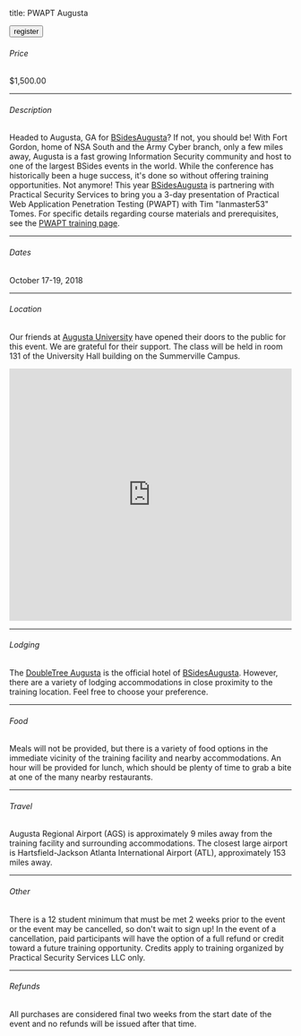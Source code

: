 title: PWAPT Augusta

<button onclick="window.location='https://www.paypal.com/cgi-bin/webscr?cmd=_s-xclick&hosted_button_id=Q9ZGYZ9EHTM4L'">register</button>

###### Price

$1,500.00

---

###### Description

Headed to Augusta, GA for [BSidesAugusta](http://bsidesaugusta.org/)? If not, you should be! With Fort Gordon, home of NSA South and the Army Cyber branch, only a few miles away, Augusta is a fast growing Information Security community and host to one of the largest BSides events in the world. While the conference has historically been a huge success, it's done so without offering training opportunities. Not anymore! This year [BSidesAugusta](http://bsidesaugusta.org/) is partnering with Practical Security Services to bring you a 3-day presentation of Practical Web Application Penetration Testing (PWAPT) with Tim "lanmaster53" Tomes. For specific details regarding course materials and prerequisites, see the [PWAPT training page](/training).

---

###### Dates

October 17-19, 2018

---

###### Location

Our friends at [Augusta University](https://www.augusta.edu/) have opened their doors to the public for this event. We are grateful for their support. The class will be held in room 131 of the University Hall building on the Summerville Campus.

<iframe src="https://www.google.com/maps/embed?pb=!1m18!1m12!1m3!1d1663.972810023107!2d-82.02313819187337!3d33.47676654519161!2m3!1f0!2f0!3f0!3m2!1i1024!2i768!4f13.1!3m3!1m2!1s0x88f9cd94321e27fd%3A0xba10291423c55ca0!2sUniversity+Hall!5e0!3m2!1sen!2sus!4v1531449221563" width="100%" height="450" frameborder="0" style="border: 0" allowfullscreen></iframe>

---

###### Lodging

The [DoubleTree Augusta](http://doubletree3.hilton.com/en/hotels/georgia/doubletree-by-hilton-hotel-augusta-AGSDTDT/index.html) is the official hotel of [BSidesAugusta](http://bsidesaugusta.org/). However, there are a variety of lodging accommodations in close proximity to the training location. Feel free to choose your preference.

---

###### Food

Meals will not be provided, but there is a variety of food options in the immediate vicinity of the training facility and nearby accommodations. An hour will be provided for lunch, which should be plenty of time to grab a bite at one of the many nearby restaurants.

---

###### Travel

Augusta Regional Airport (AGS) is approximately 9 miles away from the training facility and surrounding accommodations. The closest large airport is Hartsfield-Jackson Atlanta International Airport (ATL), approximately 153 miles away.

---

###### Other

There is a 12 student minimum that must be met 2 weeks prior to the event or the event may be cancelled, so don't wait to sign up! In the event of a cancellation, paid participants will have the option of a full refund or credit toward a future training opportunity. Credits apply to training organized by Practical Security Services LLC only.

---

###### Refunds

All purchases are considered final two weeks from the start date of the event and no refunds will be issued after that time.
